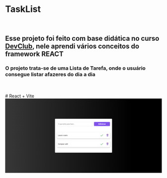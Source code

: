 
<h1>TaskList</h1>
<br>
<h2>Esse projeto foi feito com base didática no curso  <a href="https://rodolfomori.com.br/devclub">DevClub</a>, nele aprendi vários conceitos do framework REACT</h2>
<h3>O projeto trata-se de uma Lista de Tarefa, onde o usuário consegue listar afazeres do dia a dia</h3>
<br>
<br>
# React + Vite
<br>
<img src="https://github.com/paulocunha31/task-list/blob/master/src/assets/task-list.png?raw=true" alt="logo-lista-de-tarefa"/>
